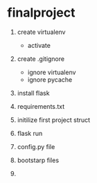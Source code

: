 # finalproject

1. create virtualenv
    + activate

2. create .gitignore
    + ignore virtualenv
    + ignore pycache

3. install flask

4. requirements.txt

5. initilize first project struct

6. flask run

7. config.py file

8. bootstarp files

9. 